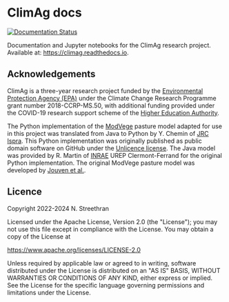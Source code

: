 # ClimAg docs

[![Documentation Status](https://readthedocs.org/projects/climag/badge/?version=latest)](https://climag.readthedocs.io/?badge=latest)

Documentation and Jupyter notebooks for the ClimAg research project.
Available at: <https://climag.readthedocs.io>.

## Acknowledgements

ClimAg is a three-year research project funded by the [Environmental Protection Agency (EPA)](https://www.epa.ie/) under the Climate Change Research Programme grant number 2018-CCRP-MS.50, with additional funding provided under the COVID-19 research support scheme of the [Higher Education Authority](https://hea.ie/).

The Python implementation of the [ModVege](https://code.europa.eu/agri4cast/modvege) pasture model adapted for use in this project was translated from Java to Python by Y. Chemin of [JRC Ispra](https://joint-research-centre.ec.europa.eu/jrc-sites-across-europe/jrc-ispra-italy_en).
This Python implementation was originally published as public domain software on GitHub under the [Unlicence license](https://github.com/ClimAg/modvege).
The Java model was provided by R. Martin of [INRAE](https://www.inrae.fr/en) UREP Clermont-Ferrand for the original Python implementation.
The original ModVege pasture model was developed by [Jouven et al.](https://doi.org/10.1111/j.1365-2494.2006.00515.x).

## Licence

Copyright 2022-2024 N. Streethran

Licensed under the Apache License, Version 2.0 (the "License");
you may not use this file except in compliance with the License.
You may obtain a copy of the License at

  <https://www.apache.org/licenses/LICENSE-2.0>

Unless required by applicable law or agreed to in writing, software
distributed under the License is distributed on an "AS IS" BASIS,
WITHOUT WARRANTIES OR CONDITIONS OF ANY KIND, either express or implied.
See the License for the specific language governing permissions and
limitations under the License.
